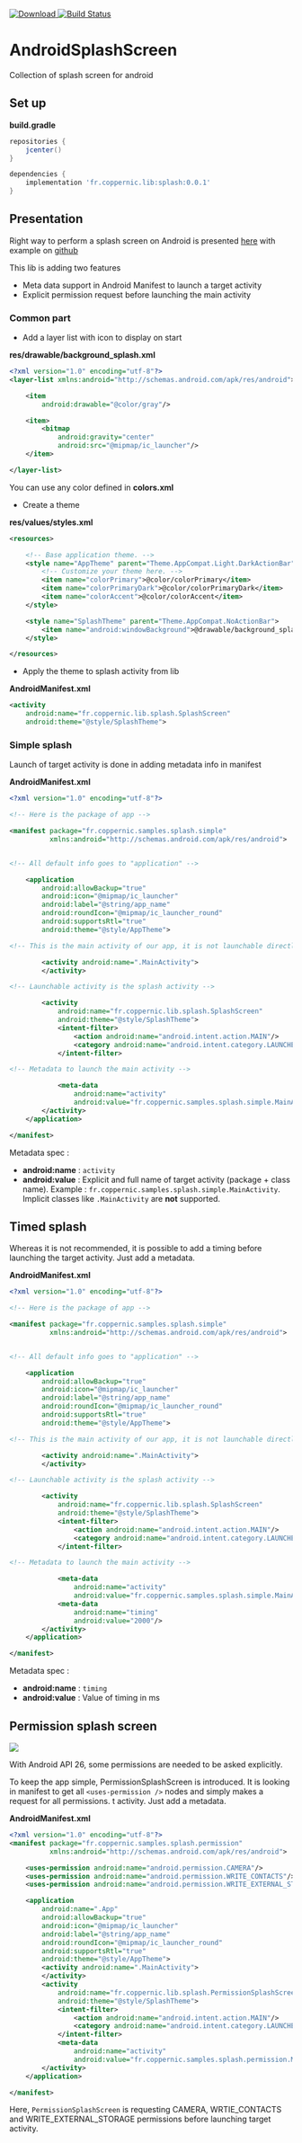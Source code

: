  [![Download](https://api.bintray.com/packages/coppernic/maven/AndroidSplashScreen/images/download.svg) ](https://bintray.com/coppernic/maven/AndroidSplashScreen/_latestVersion)
 [![Build Status](https://travis-ci.org/CoppernicSoftware/AndroidSplashScreen.svg?branch=master)](https://travis-ci.org/CoppernicSoftware/AndroidSplashScreen)


# AndroidSplashScreen
Collection of splash screen for android

## Set up

**build.gradle**

```groovy
repositories {
    jcenter()
}

dependencies {
    implementation 'fr.coppernic.lib:splash:0.0.1'
}
```

## Presentation

Right way to perform a splash screen on Android is presented
 [here](https://www.bignerdranch.com/blog/splash-screens-the-right-way/)
 with example on [github](https://github.com/cstew/Splash)

 This lib is adding two features

* Meta data support in Android Manifest to launch a target activity
* Explicit permission request before launching the main activity

### Common part

* Add a layer list with icon to display on start

**res/drawable/background_splash.xml**

```xml
<?xml version="1.0" encoding="utf-8"?>
<layer-list xmlns:android="http://schemas.android.com/apk/res/android">

    <item
        android:drawable="@color/gray"/>

    <item>
        <bitmap
            android:gravity="center"
            android:src="@mipmap/ic_launcher"/>
    </item>

</layer-list>
```

You can use any color defined in **colors.xml**

* Create a theme

**res/values/styles.xml**

```xml
<resources>

    <!-- Base application theme. -->
    <style name="AppTheme" parent="Theme.AppCompat.Light.DarkActionBar">
        <!-- Customize your theme here. -->
        <item name="colorPrimary">@color/colorPrimary</item>
        <item name="colorPrimaryDark">@color/colorPrimaryDark</item>
        <item name="colorAccent">@color/colorAccent</item>
    </style>

    <style name="SplashTheme" parent="Theme.AppCompat.NoActionBar">
        <item name="android:windowBackground">@drawable/background_splash</item>
    </style>

</resources>
```

* Apply the theme to splash activity from lib

**AndroidManifest.xml**

```xml
<activity
    android:name="fr.coppernic.lib.splash.SplashScreen"
    android:theme="@style/SplashTheme">
```

### Simple splash

Launch of target activity is done in adding metadata info in manifest

**AndroidManifest.xml**

```xml
<?xml version="1.0" encoding="utf-8"?>

<!-- Here is the package of app -->

<manifest package="fr.coppernic.samples.splash.simple"
          xmlns:android="http://schemas.android.com/apk/res/android">


<!-- All default info goes to "application" -->

    <application
        android:allowBackup="true"
        android:icon="@mipmap/ic_launcher"
        android:label="@string/app_name"
        android:roundIcon="@mipmap/ic_launcher_round"
        android:supportsRtl="true"
        android:theme="@style/AppTheme">

<!-- This is the main activity of our app, it is not launchable directly -->

        <activity android:name=".MainActivity">
        </activity>

<!-- Launchable activity is the splash activity -->

        <activity
            android:name="fr.coppernic.lib.splash.SplashScreen"
            android:theme="@style/SplashTheme">
            <intent-filter>
                <action android:name="android.intent.action.MAIN"/>
                <category android:name="android.intent.category.LAUNCHER"/>
            </intent-filter>

<!-- Metadata to launch the main activity -->

            <meta-data
                android:name="activity"
                android:value="fr.coppernic.samples.splash.simple.MainActivity"/>
        </activity>
    </application>

</manifest>
```

Metadata spec :

* **android:name** : `activity`
* **android:value** : Explicit and full name of target activity (package + class name).
 Example : `fr.coppernic.samples.splash.simple.MainActivity`. Implicit
 classes like `.MainActivity` are **not** supported.

## Timed splash

Whereas it is not recommended, it is possible to add a timing before launching
the target activity. Just add a metadata.

**AndroidManifest.xml**

```xml
<?xml version="1.0" encoding="utf-8"?>

<!-- Here is the package of app -->

<manifest package="fr.coppernic.samples.splash.simple"
          xmlns:android="http://schemas.android.com/apk/res/android">


<!-- All default info goes to "application" -->

    <application
        android:allowBackup="true"
        android:icon="@mipmap/ic_launcher"
        android:label="@string/app_name"
        android:roundIcon="@mipmap/ic_launcher_round"
        android:supportsRtl="true"
        android:theme="@style/AppTheme">

<!-- This is the main activity of our app, it is not launchable directly -->

        <activity android:name=".MainActivity">
        </activity>

<!-- Launchable activity is the splash activity -->

        <activity
            android:name="fr.coppernic.lib.splash.SplashScreen"
            android:theme="@style/SplashTheme">
            <intent-filter>
                <action android:name="android.intent.action.MAIN"/>
                <category android:name="android.intent.category.LAUNCHER"/>
            </intent-filter>

<!-- Metadata to launch the main activity -->

            <meta-data
                android:name="activity"
                android:value="fr.coppernic.samples.splash.simple.MainActivity"/>
            <meta-data
                android:name="timing"
                android:value="2000"/>
        </activity>
    </application>

</manifest>
```

Metadata spec :

* **android:name** : `timing`
* **android:value** : Value of timing in ms

## Permission splash screen

![](media/gif/permission.gif)

With Android API 26, some permissions are needed to be asked explicitly.

To keep the app simple, PermissionSplashScreen is introduced. It is looking
in manifest to get all `<uses-permission />` nodes and simply makes a request
for all permissions.
t activity. Just add a metadata.

**AndroidManifest.xml**

```xml
<?xml version="1.0" encoding="utf-8"?>
<manifest package="fr.coppernic.samples.splash.permission"
          xmlns:android="http://schemas.android.com/apk/res/android">

    <uses-permission android:name="android.permission.CAMERA"/>
    <uses-permission android:name="android.permission.WRITE_CONTACTS"/>
    <uses-permission android:name="android.permission.WRITE_EXTERNAL_STORAGE"/>

    <application
        android:name=".App"
        android:allowBackup="true"
        android:icon="@mipmap/ic_launcher"
        android:label="@string/app_name"
        android:roundIcon="@mipmap/ic_launcher_round"
        android:supportsRtl="true"
        android:theme="@style/AppTheme">
        <activity android:name=".MainActivity">
        </activity>
        <activity
            android:name="fr.coppernic.lib.splash.PermissionSplashScreen"
            android:theme="@style/SplashTheme">
            <intent-filter>
                <action android:name="android.intent.action.MAIN"/>
                <category android:name="android.intent.category.LAUNCHER"/>
            </intent-filter>
            <meta-data
                android:name="activity"
                android:value="fr.coppernic.samples.splash.permission.MainActivity"/>
        </activity>
    </application>

</manifest>
```

Here, `PermissionSplashScreen` is requesting CAMERA, WRTIE_CONTACTS and
WRITE_EXTERNAL_STORAGE permissions before launching target activity.

